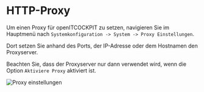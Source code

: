 # HTTP-Proxy

Um einen Proxy für openITCOCKPIT zu setzen, navigieren Sie im Hauptmenü nach `Systemkonfiguration -> System -> Proxy Einstellungen`.

Dort setzen Sie anhand des Ports, der IP-Adresse oder dem Hostnamen den Proxyserver. 

Beachten Sie, dass der Proxyserver nur dann verwendet wird, wenn die Option `Aktiviere Proxy` aktiviert ist.

![Proxy einstellungen](/images/proxy-settings.png)
